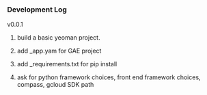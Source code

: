 ### Development Log

v0.0.1

1. build a basic yeoman project.

2. add _app.yam for GAE project 

3. add _requirements.txt for pip install 

4. ask for python framework choices, front end framework choices, compass, gcloud SDK path
